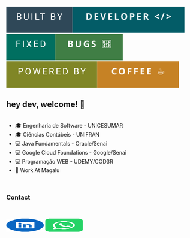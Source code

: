 <img src="https://github.com/fernandocarvalhaes007/fernandocarvalhaes007/blob/main/DEV.svg"> <img src="https://github.com/fernandocarvalhaes007/fernandocarvalhaes007/blob/main/bugs.svg"> <img src="https://github.com/fernandocarvalhaes007/fernandocarvalhaes007/blob/main/COFFEE.svg">

## hey dev, welcome! 👋
<br>
<ul style="margin-top: 0px">
    <li>  🎓 Engenharia de Software - UNICESUMAR </li>
    <li>  🎓 Ciências Contábeis - UNIFRAN </li>
    <li>  💻 Java Fundamentals - Oracle/Senai </li>
    <li>  💻 Google Cloud Foundations - Google/Senai </li>
    <li>  💻 Programação WEB - UDEMY/COD3R </li>
    <li>  💼 Work At Magalu </li>
</ul>

<br>

### Contact
<br>

<img src="https://github.com/fernandocarvalhaes007/fernandocarvalhaes007/blob/main/linkedin.svg" href = "https://www.linkedin.com/in/fernando-carvalhaes-821a97146/"  width="100" height="35"> <img src="https://github.com/fernandocarvalhaes007/fernandocarvalhaes007/blob/main/whatsapp.svg" href = "https://wa.me/16993641604" width="100" height="35">











<!--
**fernandocarvalhaes007/fernandocarvalhaes007** is a ✨ _special_ ✨ repository because its `README.md` (this file) appears on your GitHub profile.

Here are some ideas to get you started:

- 🔭 I’m currently working on ...
- 🌱 I’m currently learning ...
- 👯 I’m looking to collaborate on ...
- 🤔 I’m looking for help with ...
- 💬 Ask me about ...
- 📫 How to reach me: ...
- 😄 Pronouns: ...
- ⚡ Fun fact: ...
-->
